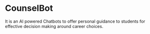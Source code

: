# CounselBot
It is an AI powered Chatbots to offer personal guidance to students for effective decision making around career choices.


